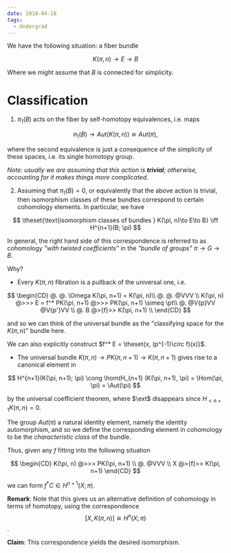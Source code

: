 ```yaml
---
date: 2018-04-18
tags: 
  - Undergrad
---
```


We have the following situation: a fiber bundle

$$
K(\pi, n) \to E \to B
$$

Where we might assume that $B$ is connected for simplicity.

# Classification

1. $\pi_1(B)$ acts on the fiber by self-homotopy equivalences, i.e. maps

$$
\pi_1(B) \to Aut(K(\pi, n)) \cong Aut(\pi),
$$

where the second equivalence is just a consequence of the simplicity of these spaces, i.e. its single homotopy group.

*Note: usually we are assuming that this action is **trivial**; otherwise, accounting for it makes things more complicated.*

2. Assuming that $\pi_1(B) = 0$, or equivalently that the above action is trivial, then isomorphism classes of these bundles correspond to certain cohomology elements. In particular, we have

$$
\theset{\text{isomorphism classes of bundles } K(\pi, n)\to E\to B}
\iff H^{n+1}(B; \pi)
$$

In general, the right hand side of this correspondence is referred to as cohomology *"with twisted coefficients"* in the *"bundle of groups"* $\pi \to G \to B$.

Why?

- Every $K(\pi, n)$ fibration is a pullback of the universal one, i.e.

$$
\begin{CD}
@. @.  \Omega K(\pi, n+1) = K(\pi, n)\\
@. @. @VVV \\
K(\pi, n) @>>> E = f^* PK(\pi, n+1) @>>> PK(\pi, n+1) \simeq \pt\\
@. @V{p}VV @V{p'}VV \\
@. B @>{f}>> K(\pi, n+1) \\
\end{CD}
$$

and so we can think of the universal bundle as the "classifying space for the $K(\pi, n)$" bundle here.

We can also explicitly construct $f^* E = \theset{x, (p^{-1}\circ f)(x)}$.

- The universal bundle $K(\pi, n) \to PK(\pi, n+1) \to K(\pi, n+1)$ gives rise to a canonical element in

$$
H^{n+1}(K(\pi, n+1); \pi) \cong \hom(H_{n+1} (K(\pi, n+1), \pi) = \Hom(\pi, \pi) = \Aut(\pi)
$$

by the universal coefficient theorem, where $\ext$ disappears since $H_{<n+1}K(\pi, n) = 0$.

The group $Aut(\pi)$ a natural identity element, namely the identity automorphism, and so we define the corresponding element in cohomology to be the *characteristic class* of the bundle.

Thus, given any $f$ fitting into the following situation

$$
\begin{CD}
K(\pi, n) @>>> PK(\pi, n+1) \\
@. @VVV \\
X @>{f}>> K(\pi, n+1)
\end{CD}
$$

we can form $f^*C \in H^{n+1}(X; \pi)$.

**Remark**: Note that this gives us an alternative definition of cohomology in terms of homotopy, using the correspondence $$[X, K(\pi, n)] \cong H^n(X; \pi)$$.

**Claim**: This correspondence yields the desired isomorphism.
